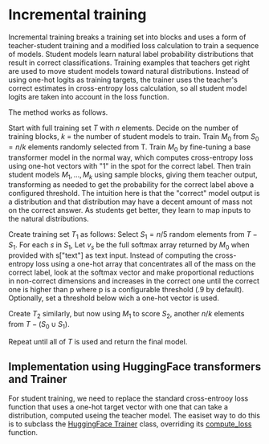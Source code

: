 # Incremental training

Incremental training breaks a training set into blocks and uses a form of teacher-student training and a modified loss calculation to train a sequence of models. Student models learn natural label probability distributions that result in correct classifications.  Training examples that teachers get right are used to move student models toward natural distributions.  Instead of using one-hot logits as training targets, the trainer uses the teacher's correct estimates in cross-entropy loss calculation, so all student model logits are taken into account in the loss function.  

The method works as follows.

Start with full training set $T$ with $n$ elements. Decide on the number of training blocks, $k$ = the number of student models to train.
Train $M_0$ from $S_0 = n/k$ elements randomly selected from T.  Train $M_0$ by fine-tuning a base transformer model in the normal way, which computes cross-entropy loss using one-hot vectors with "1" in the spot for the correct label.  Then train student models $M_1, ..., M_k$ using sample blocks, giving them teacher output, transforming as needed to get the probability for the correct label above a configured threshold.  The intuition here is that the "correct" model output is a distribution and that distribution may have a decent amount of mass not on the correct answer.  As students get better, they learn to map inputs to the natural distributions.

Create training set $T_1$ as follows:
Select $S_1 = n/5$ random elements from $T - S_1$. For each $s$ in $S_1$,
Let $v_s$ be the full softmax array returned by $M_0$ when provided with s["text"] as text input.
Instead of computing the cross-entropy loss using a one-hot array that concentrates all of the mass on the correct label, look at the softmax vector and make proportional reductions in non-correct dimensions and increases in the correct one until the correct one is higher than p where p is a configurable threshold (.9 by default).  Optionally, set a threshold below wich a one-hot vector is used.

Create $T_2$ similarly, but now using $M_1$ to score $S_2$, another $n/k$ elements from $T - (S_0 \cup S_1)$.

Repeat until all of $T$ is used and return the final model.

## Implementation using HuggingFace transformers and Trainer
For student training, we need to replace the standard cross-entrooy loss function that uses a one-hot target vector with one that can take a distribution, computed useing the teacher model.  The easiset way to do this is to subclass the [HuggingFace Trainer](https://huggingface.co/docs/transformers/v4.34.1/en/main_classes/trainer#trainer) class, overriding its [compute_loss](https://github.com/huggingface/transformers/blob/v4.34.1/src/transformers/trainer.py#L2791) function.
